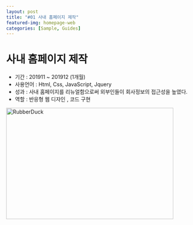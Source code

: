 ```yaml
---
layout: post
title: "#01 사내 홈페이지 제작"
featured-img: homepage-web
categories: [Sample, Guides]
---
```


# 사내 홈페이지 제작

- 기간 : 201911 ~ 201912 (1개월)
- 사용언어 : Html, Css, JavaScript, Jquery
- 성과 : 사내 홈페이지를 리뉴얼함으로써 외부인들이 회사정보의 접근성을 높였다.
- 역할 : 반응형 웹 디자인 , 코드 구현

<img src="../assets/img/posts/homepage_web.jpg" width="450px" height="300px" title="HomepageWeb" alt="RubberDuck"></img><br/>
